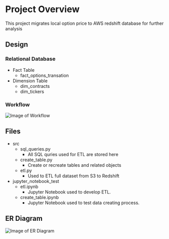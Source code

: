 
# Project Overview
This project migrates local option price to AWS redshift database for further analysis


## Design
### Relational Database
* Fact Table
    * fact_options_transation
* Dimension Table
    * dim_contracts
    * dim_tickers

### Workflow
![Image of Workflow](https://www.dropbox.com/s/hkjtdrfnmd62c6d/option_data_flowchart.png?raw=1)


## Files
* src
    * sql_queries.py
        * All SQL quries used for ETL are stored here
    * create_table.py
        * Create or recreate tables and related objects
    * etl.py
        * Used to ETL full dataset from S3 to Redshift
* jupyter_notebook_test
    * etl.ipynb
        * Jupyter Notebook used to develop ETL.
    * create_table.ipynb
        * Jupyter Notebook used to test data creating process.
        

## ER Diagram
![Image of ER Diagram](https://www.dropbox.com/s/0rstchls05xo0e1/option_price.jpeg?raw=1)
